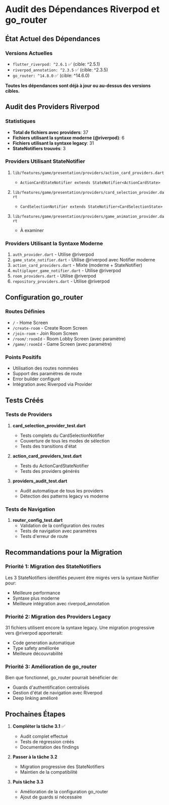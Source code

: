 # Audit des Dépendances Riverpod et go_router

## État Actuel des Dépendances

### Versions Actuelles
- `flutter_riverpod: ^2.6.1` ✅ (cible: ^2.5.1)
- `riverpod_annotation: ^2.3.5` ✅ (cible: ^2.3.5)
- `go_router: ^14.8.0` ✅ (cible: ^14.6.0)

**Toutes les dépendances sont déjà à jour ou au-dessus des versions cibles.**

## Audit des Providers Riverpod

### Statistiques
- **Total de fichiers avec providers**: 37
- **Fichiers utilisant la syntaxe moderne (@riverpod)**: 6
- **Fichiers utilisant la syntaxe legacy**: 31
- **StateNotifiers trouvés**: 3

### Providers Utilisant StateNotifier
1. `lib/features/game/presentation/providers/action_card_providers.dart`
   - `ActionCardStateNotifier extends StateNotifier<ActionCardState>`
   
2. `lib/features/game/presentation/providers/card_selection_provider.dart`
   - `CardSelectionNotifier extends StateNotifier<CardSelectionState>`
   
3. `lib/features/game/presentation/providers/game_animation_provider.dart`
   - À examiner

### Providers Utilisant la Syntaxe Moderne
1. `auth_provider.dart` - Utilise @riverpod
2. `game_state_notifier.dart` - Utilise @riverpod avec Notifier moderne
3. `action_card_providers.dart` - Mixte (moderne + StateNotifier)
4. `multiplayer_game_notifier.dart` - Utilise @riverpod
5. `room_providers.dart` - Utilise @riverpod
6. `repository_providers.dart` - Utilise @riverpod

## Configuration go_router

### Routes Définies
- `/` - Home Screen
- `/create-room` - Create Room Screen
- `/join-room` - Join Room Screen
- `/room/:roomId` - Room Lobby Screen (avec paramètre)
- `/game/:roomId` - Game Screen (avec paramètre)

### Points Positifs
- Utilisation des routes nommées
- Support des paramètres de route
- Error builder configuré
- Intégration avec Riverpod via Provider

## Tests Créés

### Tests de Providers
1. **card_selection_provider_test.dart**
   - Tests complets du CardSelectionNotifier
   - Couverture de tous les modes de sélection
   - Tests des transitions d'état

2. **action_card_providers_test.dart**
   - Tests du ActionCardStateNotifier
   - Tests des providers générés

3. **providers_audit_test.dart**
   - Audit automatique de tous les providers
   - Détection des patterns legacy vs moderne

### Tests de Navigation
1. **router_config_test.dart**
   - Validation de la configuration des routes
   - Tests de navigation avec paramètres
   - Tests d'erreur de route

## Recommandations pour la Migration

### Priorité 1: Migration des StateNotifiers
Les 3 StateNotifiers identifiés peuvent être migrés vers la syntaxe Notifier pour:
- Meilleure performance
- Syntaxe plus moderne
- Meilleure intégration avec riverpod_annotation

### Priorité 2: Migration des Providers Legacy
31 fichiers utilisent encore la syntaxe legacy. Une migration progressive vers @riverpod apporterait:
- Code generation automatique
- Type safety améliorée
- Meilleure découvrabilité

### Priorité 3: Amélioration de go_router
Bien que fonctionnel, go_router pourrait bénéficier de:
- Guards d'authentification centralisés
- Gestion d'état de navigation avec Riverpod
- Deep linking amélioré

## Prochaines Étapes

1. **Compléter la tâche 3.1** ✅
   - Audit complet effectué
   - Tests de régression créés
   - Documentation des findings

2. **Passer à la tâche 3.2**
   - Migration progressive des StateNotifiers
   - Maintien de la compatibilité

3. **Puis tâche 3.3**
   - Amélioration de la configuration go_router
   - Ajout de guards si nécessaire